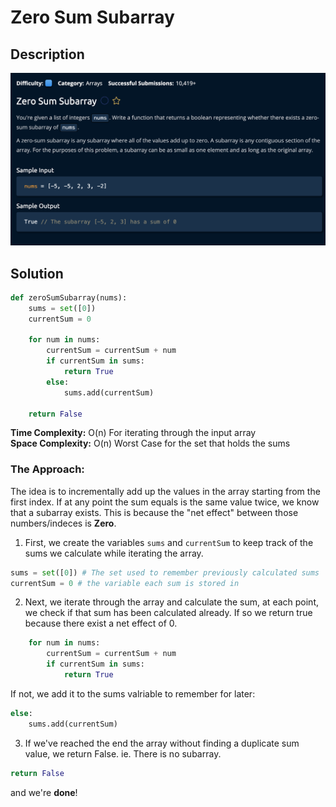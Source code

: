 # Zero Sum Subarray

## Description

![description](./desc.png)

## Solution

```py
def zeroSumSubarray(nums):
    sums = set([0])
    currentSum = 0

    for num in nums:
        currentSum = currentSum + num
        if currentSum in sums:
            return True
        else:
            sums.add(currentSum)
    
    return False

```

**Time Complexity:** O(n) For iterating through the input array<br/>
**Space Complexity:** O(n) Worst Case for the set that holds the sums<br/>

### The Approach:

The idea is to incrementally add up the values in the array starting from the first index. If at any point the sum equals is the same value twice, we know that a subarray exists. This is because the "net effect" between those numbers/indeces is **Zero**. 

1. First, we create the variables `sums` and `currentSum` to keep track of the sums we calculate while iterating the array.<br>

```py
sums = set([0]) # The set used to remember previously calculated sums
currentSum = 0 # the variable each sum is stored in
```

2. Next, we iterate through the array and calculate the sum, at each point, we check if that sum has been calculated already. If so we return true because there exist a net effect of 0.<br>

```py
    for num in nums:
        currentSum = currentSum + num
        if currentSum in sums:
            return True
```

If not, we add it to the sums valriable to remember for later:

```py
else:
    sums.add(currentSum)
```


3. If we've reached the end the array without finding a duplicate sum value, we return False. ie. There is no subarray.

```py
return False
```

and we're **done**!
